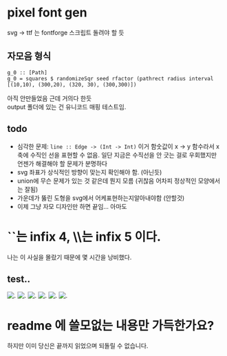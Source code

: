 # pixel font gen
svg -> ttf 는 fontforge 스크립트 돌려야 할 듯

## 자모음 형식
```
g_0 :: [Path]
g_0 = squares $ randomizeSqr seed rfactor (pathrect radius interval [(10,10), (300,20), (320, 30), (300,300)])
```

아직 안만들었음 근데 거의다 한듯  
output 폴더에 있는 건 유니코드 매핑 테스트임. 

## todo
 * 심각한 문제: `line :: Edge -> (Int -> Int)` 이거 함숫값이 x -> y 함수라서 x축에 수직인 선을 표현할 수 없음. 일단 지금은 수직선을 안 긋는 걸로 우회했지만 언젠가 해결해야 할 문제가 분명하다 
 * svg 좌표가 상식적인 방향이 맞는지 확인해야 함. (아닌듯)
 * union에 무슨 문제가 있는 것 같은데 뭔지 모름 (귀찮음 어차피 정상적인 모양에서는 잘됨)
 * 가운데가 뚫린 도형을 svg에서 어케표현하는지알아내야함 (안할것)
 * 이제 그냥 자모 디자인만 하면 끝임... 아마도

# ``는 infix 4, \\\\는 infix 5 이다.
나는 이 사실을 몰랐기 때문에 몇 시간을 낭비했다.

## test..

![.](https://github.com/NOT2ho/pixelfontGen/blob/main/test_0.svg)
![.](https://github.com/NOT2ho/pixelfontGen/blob/main/test_1.svg)
![.](https://github.com/NOT2ho/pixelfontGen/blob/main/test_2.svg)
![.](https://github.com/NOT2ho/pixelfontGen/blob/main/test_3.svg)
![.](https://github.com/NOT2ho/pixelfontGen/blob/main/test_4.svg)
![.](https://github.com/NOT2ho/pixelfontGen/blob/main/test_5.svg)

# readme 에 쓸모없는 내용만 가득한가요?
하지만 이미 당신은 끝까지 읽었으며 되돌릴 수 없습니다. 
